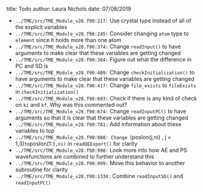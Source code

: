 title: Todo
author: Laura Nichols
date: 07/08/2019

* `../TME/src/TME_Module_v28.f90:217:` Use crystal type instead of all of the explicit variables
* `../TME/src/TME_Module_v28.f90:245:` Consider changing `atom` type to `element` since it holds more than one atom
* `../TME/src/TME_Module_v28.f90:374:` Change `readInput()` to have arguments to make clear that these variables are getting changed
* `../TME/src/TME_Module_v28.f90:384:` Figure out what the difference in PC and SD is
* `../TME/src/TME_Module_v28.f90:409:` Change `checkInitialization()` to have arguments to make clear that these variables are getting changed
* `../TME/src/TME_Module_v28.f90:417:` Change `file_exists` to `fileExists` in `checkInitialization()`
* `../TME/src/TME_Module_v28.f90:603:` Check if there is any kind of check on `ki` and `kf`. Why was this commented out?
* `../TME/src/TME_Module_v28.f90:674:` Change `readInputPC()` to have arguments so that it is clear that these variables are getting changed
* `../TME/src/TME_Module_v28.f90:781:` Add information about these variables to top
* `../TME/src/TME_Module_v28.f90:908: Change `(posIon(j,ni) , j = 1,3)` to `posIon(1:`3,ni)` in `readQEExport()` for clarity
* `../TME/src/TME_Module_v28.f90:998:` Look more into how AE and PS wavefunctions are combined to further understand this
* `../TME/src/TME_Module_v28.f90:999:` Move this behavior to another subroutine for clarity
* `../TME/src/TME_Module_v28.f90:1334:` Combine `readInputSD()` and `readInputPC()`
